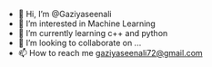- 👋 Hi, I’m @Gaziyaseenali
- 👀 I’m interested in Machine Learning
- 🌱 I’m currently learning c++ and python
- 💞️ I’m looking to collaborate on ...
- 📫 How to reach me gaziyaseenali72@gmail.com

<!---
Gaziyaseenali/Gaziyaseenali is a ✨ special ✨ repository because its `README.md` (this file) appears on your GitHub profile.
You can click the Preview link to take a look at your changes.
--->
